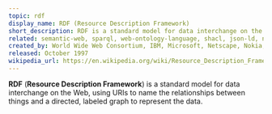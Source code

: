 ```yaml
---
topic: rdf
display_name: RDF (Resource Description Framework)
short_description: RDF is a standard model for data interchange on the Web, using URIs to name the relationships between things and a directed, labeled graph to represent the data.
related: semantic-web, sparql, web-ontology-language, shacl, json-ld, n-triples, rql, versa, shex
created_by: World Wide Web Consortium, IBM, Microsoft, Netscape, Nokia, Reuters, SoftQuad, University of Michigan
released: October 1997
wikipedia_url: https://en.wikipedia.org/wiki/Resource_Description_Framework
---
```

**RDF** (**Resource Description Framework**) is a standard model for data interchange on the Web, using URIs to name the relationships between things and a directed, labeled graph to represent the data.
